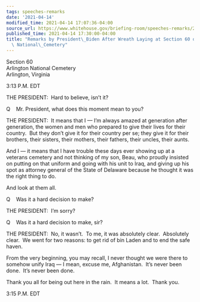 ```yaml
---
tags: speeches-remarks
date: '2021-04-14'
modified_time: 2021-04-14 17:07:36-04:00
source_url: https://www.whitehouse.gov/briefing-room/speeches-remarks/2021/04/14/remarks-by-president-biden-after-wreath-laying-at-section-60-of-arlington-national-cemetery/
published_time: 2021-04-14 17:30:00-04:00
title: "Remarks by President\_Biden After Wreath Laying at Section 60 of Arlington\
  \ National\_Cemetery"
---
```

 
Section 60  
Arlington National Cemetery  
Arlington, Virginia

3:13 P.M. EDT

THE PRESIDENT:  Hard to believe, isn’t it?

Q    Mr. President, what does this moment mean to you?   

THE PRESIDENT:  It means that I — I’m always amazed at generation after
generation, the women and men who prepared to give their lives for their
country.  But they don’t give it for their country per se; they give it
for their brothers, their sisters, their mothers, their fathers, their
uncles, their aunts.

And I — it means that I have trouble these days ever showing up at a
veterans cemetery and not thinking of my son, Beau, who proudly insisted
on putting on that uniform and going with his unit to Iraq, and giving
up his spot as attorney general of the State of Delaware because he
thought it was the right thing to do.  

And look at them all. 

Q    Was it a hard decision to make?

THE PRESIDENT:  I’m sorry? 

Q    Was it a hard decision to make, sir? 

THE PRESIDENT:  No, it wasn’t.  To me, it was absolutely clear. 
Absolutely clear.  We went for two reasons: to get rid of bin Laden and
to end the safe haven. 

From the very beginning, you may recall, I never thought we were there
to somehow unify Iraq — I mean, excuse me, Afghanistan.  It’s never been
done.  It’s never been done. 

Thank you all for being out here in the rain.  It means a lot.  Thank
you. 

3:15 P.M. EDT       
